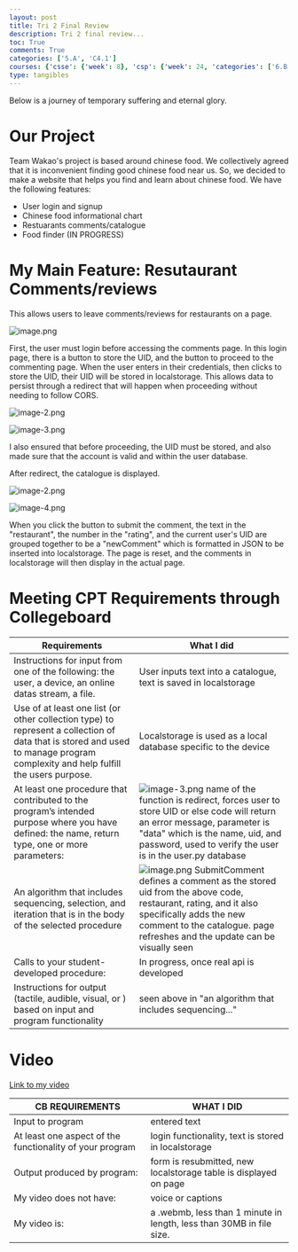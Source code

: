 ```yaml
---
layout: post
title: Tri 2 Final Review
description: Tri 2 final review...
toc: True
comments: True
categories: ['5.A', 'C4.1']
courses: {'csse': {'week': 8}, 'csp': {'week': 24, 'categories': ['6.B']}, 'csa': {'week': 9}}
type: tangibles
---
```


Below is a journey of temporary suffering and eternal glory.


# Our Project

Team Wakao's project is based around chinese food. We collectively agreed that it is inconvenient finding good chinese food near us. So, we decided to make a website that helps you find and learn about chinese food. We have the following features:

- User login and signup
- Chinese food informational chart
- Restuarants comments/catalogue
- Food finder (IN PROGRESS)

# My Main Feature: Resutaurant Comments/reviews

This allows users to leave comments/reviews for restaurants on a page. 

![image.png](https://gyazo.com/daf8f635dd638b4806cce9fe67ae0d73)

First, the user must login before accessing the comments page. In this login page, there is a button to store the UID, and the button to proceed to the commenting page. When the user enters in their credentials, then clicks to store the UID, their UID will be stored in localstorage. This allows data to persist through a redirect that will happen when proceeding without needing to follow CORS.

![image-2.png](https://gyazo.com/0a449d3e8df3a20596afc22bae80330f)

![image-3.png](https://gyazo.com/9e52d1d09e71860a6e80f4891f269a6c)

 I also ensured that before proceeding, the UID must be stored, and also made sure that the account is valid and within the user database. 


After redirect, the catalogue is displayed. 

![image-2.png](https://gyazo.com/7b6ffa969b1dac2f4a5177fe7a81719a)

![image-4.png](https://gyazo.com/4dfa340147457716a4759214fa1a4d13)

When you click the button to submit the comment, the text in the "restaurant", the number in the "rating", and the current user's UID are grouped together to be a "newComment" which is formatted in JSON to be inserted into localstorage. The page is reset, and the comments in localstorage will then display in the actual page. 

# Meeting CPT Requirements through Collegeboard 

| Requirements   | What I did |
| -------- | ------- |
| Instructions for input from one of the following: the user, a device, an online datas stream, a file.  | User inputs text into a catalogue, text is saved in localstorage   |
| Use of at least one list (or other collection type) to represent a collection of data that is stored and used to manage program complexity and help fulfill the users purpose. | Localstorage is used as a local database specific to the device   |
| At least one procedure that contributed to the program’s intended purpose where you have defined: the name, return type, one or more parameters:    | ![image-3.png](https://gyazo.com/52de04f04f55ddbd380e147c01051097) name of the function is redirect, forces user to store UID or else code will return an error message, parameter is "data" which is the name, uid, and password, used to verify the user is in the user.py database |
| An algorithm that includes sequencing, selection, and iteration that is in the body of the selected procedure | ![image.png](https://gyazo.com/cc32e004ba6915353111083cc344a20d) SubmitComment defines a comment as the stored uid from the above code, restaurant, rating, and it also specifically adds the new comment to the catalogue. page refreshes and the update can be visually seen  |
| Calls to your student-developed procedure: | In progress, once real api is developed |
| Instructions for output (tactile, audible, visual, or ) based on input and program functionality | seen above in "an algorithm that includes sequencing..." |

# Video

[Link to my video](https://drive.google.com/file/d/1JvF_CvnWhmDdI3q7-54aVI-e6YiHaI-F/view?usp=sharing)

| CB REQUIREMENTS | WHAT I DID |
| -------- | ------- |
| Input to program | entered text |
| At least one aspect of the functionality of your program | login functionality, text is stored in localstorage |
| Output produced by program: | form is resubmitted, new localstorage table is displayed on page |
| My video does not have: | voice or captions |
| My video is: | a .webmb, less than 1 minute in length, less than 30MB in file size. |

